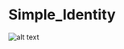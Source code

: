 # Simple_Identity

![alt text](https://cdn.discordapp.com/attachments/1208515908147085355/1381325119867195504/gta610.jpg?ex=68471ac4&is=6845c944&hm=3edce29891fde6a4a32c9653c79f9746676c69cf3e82969f9e03f1bf80aa1741&)
